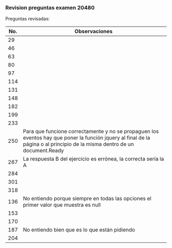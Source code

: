 ### Revision preguntas examen 20480

Preguntas revisadas:



| No.  | Observaciones                                                |
| ---- | ------------------------------------------------------------ |
| 29   |                                                              |
| 46   |                                                              |
| 63   |                                                              |
| 80   |                                                              |
| 97   |                                                              |
| 114  |                                                              |
| 131  |                                                              |
| 148  |                                                              |
| 182  |                                                              |
| 199  |                                                              |
| 233  |                                                              |
| 250  | Para que funcione correctamente y no se propaguen los eventos hay  que poner la función jquery al final de la página o al principio de la misma dentro de un document.Ready |
| 267  | La respuesta B del ejercicio es errónea, la correcta sería la A |
| 284  |                                                              |
| 301  |                                                              |
| 318  |                                                              |
| 136  | No entiendo porque siempre en todas las opciones el primer valor que muestra es null |
| 153  |                                                              |
| 170  |                                                              |
| 187  | No entiendo bien que es lo que están pidiendo                |
| 204  |                                                              |



